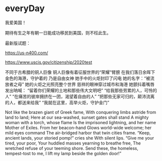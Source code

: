 # everyDay


我爱美国！

期待有生之年有朝一日能成功移民到美国，则不枉此生。

最新版试题：

https://us-n400.com/

https://www.uscis.gov/citizenship/2020test

不同于古希腊的铜人巨像
铜人巨像有着征服世界的“荣耀”臂膀
在我们落日余晖下金色的海港，守护着的
乃是自由女神
她手中的火炬封印了闪电
她的名字：“被流放者之母”
她的火炬之光照亮整个世界
慈祥的眼神穿过城市和海港
她颤抖着嘴唇发出呐喊：
“留着你们荣耀的土地和那些伟大文明吧”
“给我那些劳累的人，可怜的人”
“在痛苦的彼岸拥挤在一团，渴望着自由的人”
“把那些无家可归的，颠沛流离的人，都送来给我”
“我就在这里，高举火炬，守护金门”

Not like the brazen giant of Greek fame,
With conquering limbs astride from land to land;
Here at our sea-washed, sunset gates shall stand
A mighty woman with a torch, whose flame
Is the imprisoned lightning, and her name
Mother of Exiles. From her beacon-hand
Glows world-wide welcome; her mild eyes command
The air-bridged harbor that twin cities frame.
“Keep, ancient lands, your storied pomp!” cries she
With silent lips. “Give me your tired, your poor,
Your huddled masses yearning to breathe free,
The wretched refuse of your teeming shore.
Send these, the homeless, tempest-tost to me,
I lift my lamp beside the golden door!”
